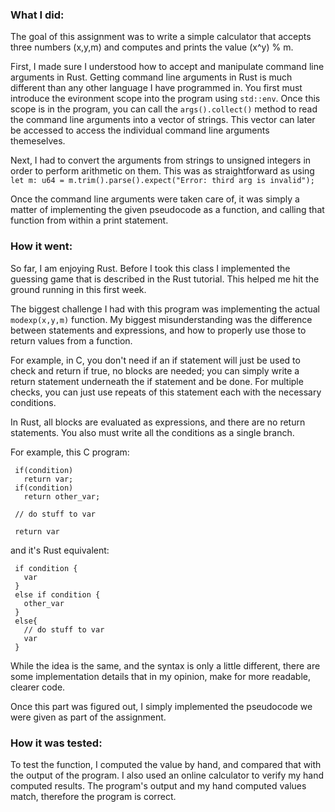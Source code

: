 ### What I did:

The goal of this assignment was to write a simple calculator that accepts
three numbers (x,y,m) and computes and prints the value (x^y) % m. 

First, I made sure I understood how to accept and manipulate command line arguments in 
Rust. Getting command line arguments in Rust is much different than any other language
I have programmed in. You first must introduce the evironment scope into the program  using `std::env`.
Once this scope is in the program, you can call the `args().collect()` method to read the command line arguments into a vector of strings.
This vector can later be accessed to access the individual command line arguments themeselves.

Next, I had to convert the arguments from strings to unsigned integers in order to perform arithmetic on them. 
This was as straightforward as using `let m: u64 = m.trim().parse().expect("Error: third arg is invalid");`

Once the command line arguments were taken care of, it was simply a matter of implementing the given pseudocode as a function,
and calling that function from within a print statement.

### How it went:

So far, I am enjoying Rust. Before I took this class I implemented the guessing game that is described in the Rust tutorial.
This helped me hit the ground running in this first week.

The biggest challenge I had with this program was implementing the actual `modexp(x,y,m)` function. My biggest misunderstanding was the 
difference between statements and expressions, and how to properly use those to return values from a function.

For example, in C, you don't need if an if statement will just be used to check and return if true, no blocks are needed; you can simply write a return statement underneath the if statement
and be done. For multiple checks, you can just use repeats of this statement each with the necessary conditions.

In Rust, all blocks are evaluated as expressions, and there are no return statements. You also must write all the conditions as a single branch. 

For example, this C program:

```
 if(condition)
   return var;
 if(condition)
   return other_var;

 // do stuff to var

 return var
```

and it's Rust equivalent:

```
 if condition {
   var
 }
 else if condition {
   other_var
 }
 else{
   // do stuff to var
   var
 }
```

While the idea is the same, and the syntax is only a little different, there are some implementation details that in my opinion, make for more readable, clearer code.

Once this part was figured out, I simply implemented the pseudocode we were given as part of the assignment.

### How it was tested:

To test the function, I computed the value by hand, and compared that with the output of the program. I also used an online calculator to verify my hand computed results.
The program's output and my hand computed values match, therefore the program is correct.
